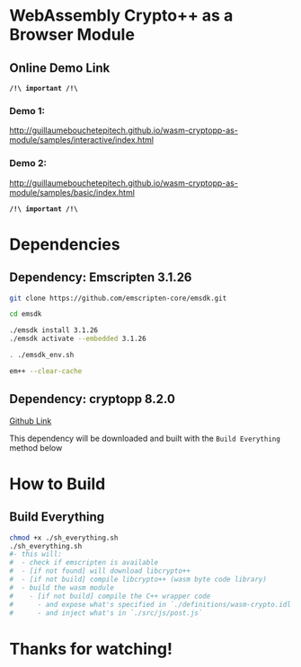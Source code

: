 
# WebAssembly Crypto++ as a Browser Module

## Online Demo Link

**`/!\ important /!\`**

### Demo 1:
http://guillaumebouchetepitech.github.io/wasm-cryptopp-as-module/samples/interactive/index.html

### Demo 2:
http://guillaumebouchetepitech.github.io/wasm-cryptopp-as-module/samples/basic/index.html

**`/!\ important /!\`**

# Dependencies

## Dependency: Emscripten 3.1.26
```bash
git clone https://github.com/emscripten-core/emsdk.git

cd emsdk

./emsdk install 3.1.26
./emsdk activate --embedded 3.1.26

. ./emsdk_env.sh

em++ --clear-cache
```

## Dependency: cryptopp 8.2.0

[Github Link](https://github.com/weidai11/cryptopp)

This dependency will be downloaded and built with the `Build Everything` method below

# How to Build

## Build Everything

```bash
chmod +x ./sh_everything.sh
./sh_everything.sh
#- this will:
#  - check if emscripten is available
#  - [if not found] will download libcrypto++
#  - [if not build] compile libcrypto++ (wasm byte code library)
#  - build the wasm module
#    - [if not build] compile the C++ wrapper code
#      - and expose what's specified in `./definitions/wasm-crypto.idl`
#      - and inject what's in `./src/js/post.js`
```

# Thanks for watching!
